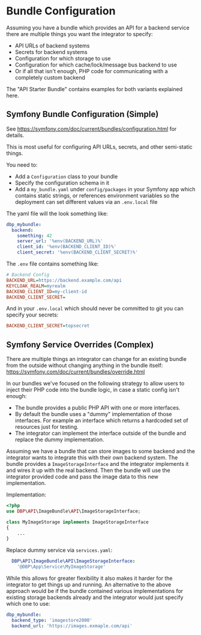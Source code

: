 # Bundle Configuration

Assuming you have a bundle which provides an API for a backend service there are multiple things you want the integrator to specify:

* API URLs of backend systems
* Secrets for backend systems
* Configuration for which storage to use
* Configuration for which cache/lock/message bus backend to use
* Or if all that isn't enough, PHP code for communicating with a completely custom backend

The "API Starter Bundle" contains examples for both variants explained here.

## Symfony Bundle Configuration (Simple)

See https://symfony.com/doc/current/bundles/configuration.html for details.

This is most useful for configuring API URLs, secrets, and other semi-static things.

You need to:

* Add a `Configuration` class to your bundle
* Specify the configuration schema in it
* Add a `my_bundle.yaml` under `config/packages` in your Symfony app which contains static strings, or references environment variables so the deployment can set different values via an `.env.local` file

The yaml file will the look something like:

```yaml
dbp_mybundle:
  backend:
    something: 42
    server_url: '%env(BACKEND_URL)%'
    client_id: '%env(BACKEND_CLIENT_ID)%'
    client_secret: '%env(BACKEND_CLIENT_SECRET)%'
```

The `.env` file contains something like:

```ini
# Backend Config
BACKEND_URL=https://backend.example.com/api
KEYCLOAK_REALM=myrealm
BACKEND_CLIENT_ID=my-client-id
BACKEND_CLIENT_SECRET=
```

And in your `.env.local` which should never be committed to git you can specify your secrets:

```ini
BACKEND_CLIENT_SECRET=topsecret
```

## Symfony Service Overrides (Complex)

There are multiple things an integrator can change for an existing bundle from the outside without changing anything in the bundle itself: https://symfony.com/doc/current/bundles/override.html

In our bundles we've focused on the following strategy to allow users to inject their PHP code into the bundle logic, in case a static config isn't enough:

* The bundle provides a public PHP API with one or more interfaces.
* By default the bundle uses a "dummy" implementation of those interfaces. For example an interface which returns a hardcoded set of resources just for testing.
* The integrator can implement the interface outside of the bundle and
  replace the dummy implementation.

Assuming we have a bundle that can store images to some backend and the integrator wants to integrate this with their own backend system.
The bundle provides a `ImageStorageInterface` and the integrator implements it and wires it up with the real backend. Then the bundle will use the integrator provided code and pass the image data to this new implementation.

Implementation:

```php
<?php
use DBP\API\ImageBundle\API\ImageStorageInterface;

class MyImageStorage implements ImageStorageInterface
{
    ...
}
```

Replace dummy service via `services.yaml`:

```yaml
  DBP\API\ImageBundle\API\ImageStorageInterface:
    '@DBP\App\Service\MyImageStorage'
```

While this allows for greater flexibility it also makes it harder for the integrator to get things up and running. An alternative to the above approach would be if the bundle contained various implementations for existing storage backends already and the integrator would just specify which one to use:

```yaml
dbp_mybundle:
  backend_type: 'imagestore2000'
  backend_url: 'https://images.exmaple.com/api'
```
